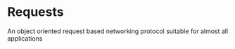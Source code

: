 # Requests
An object oriented request based networking protocol suitable for almost all applications
